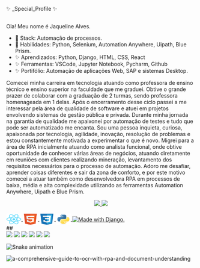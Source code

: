 
✨ _Special_Profile ✨ 
##
Ola! Meu nome é Jaqueline Alves. 

- 🔭 Stack: Automação de processos.
- 🐍 Habilidades: Python, Selenium, Automation Anywhere, Uipath, Blue Prism.
- ✨ Aprendizados: Python, Django, HTML, CSS, React
- ✨ Ferramentas: VSCode, Jupyter Notebook, Pycharm, Github
- ✨ Portifólio: Automação de aplicações Web, SAP e sistemas Desktop.

Comecei minha carreira em tecnologia atuando como professora de ensino técnico e ensino superior na faculdade que me graduei.
Obtive o grande prazer de colaborar com a graduação de 2 turmas, sendo professora homenageada em 1 delas. Após o encerramento desse ciclo passei a me interessar pela área de qualidade de software e atuei em projetos envolvendo sistemas de gestão pública e privada. Durante minha jornada na garantia de qualidade me apaixonei por automação de testes e tudo que pode ser automatizado me encanta.
Sou uma pessoa inquieta, curiosa, apaixonada por tecnologia, agilidade, inovação, resolução de problemas e estou constantemente motivada a experimentar o que é novo.
Migrei para a área de RPA inicialmente atuando como analista funcional, onde obtive oportunidade de conhecer várias áreas de negócios, atuando diretamente em reuniões com clientes realizando mineração, levantamento dos requisitos necessários para o processo de automação. Adoro me desafiar, aprender coisas diferentes e sair da zona
de conforto, e por este motivo comecei a atuar também como desenvolvedora RPA em processos de baixa, média e alta complexidade utilizando as ferramentas Automation Anywhere, Uipath e Blue Prism.
<div align="center">
  <a href="https://github.com/jaquelinealvess">
  <img height="180em" src="https://github-readme-stats.vercel.app/api?username=jaquelinealvess&show_icons=true&theme=dracula&include_all_commits=true&count_private=true"/>
  <img height="180em" src="https://github-readme-stats.vercel.app/api/top-langs/?username=jaquelinealvess&layout=compact&langs_count=7&theme=dracula"/>
</div>
<div style="display: inline_block"><br>
  <img align="center" alt="jaque-React" height="30" width="40" src="https://raw.githubusercontent.com/devicons/devicon/master/icons/react/react-original.svg">
  <img align="center" alt="jaque-HTML" height="30" width="40" src="https://raw.githubusercontent.com/devicons/devicon/master/icons/html5/html5-original.svg">
  <img align="center" alt="jaque-CSS" height="30" width="40" src="https://raw.githubusercontent.com/devicons/devicon/master/icons/css3/css3-original.svg">
  <img align="center" alt="jaque-Python" height="30" width="40" src="https://raw.githubusercontent.com/devicons/devicon/master/icons/python/python-original.svg">
  <a href="http://www.djangoproject.com/"><img src="https://www.djangoproject.com/m/img/badges/djangomade124x25.gif" border="0" align="center" alt="Made with Django." title="Made with Django." /></a>
</div>
    ##
   <div> 
  <a href="https://app.slack.com/client/T014DF3NF9P/C013L4CQRLP/rimeto_profile/U02D83PR3GE" target="_blank"><img src="https://img.shields.io/badge/Slack-4A154B?style=for-the-badge&logo=slack&logoColor=white "target="_blank"></a>
  <a href="https://instagram.com/jaquelinealvess" target="_blank"><img src="https://img.shields.io/badge/-Instagram-%23E4405F?style=for-the-badge&logo=instagram&logoColor=white" target="_blank"></a>
 <a href="https://discord.gg/jaquelinealvess" target="_blank"><img src="https://img.shields.io/badge/Discord-7289DA?style=for-the-badge&logo=discord&logoColor=white" target="_blank"></a> 
  <a href="https://app.slack.com/client/T014DF3NF9P/C013L4CQRLP/rimeto_profile/U02D83PR3GE" target="_blank"><img src="	https://img.shields.io/badge/Slack-4A154B?style=for-the-badge&logo=slack&logoColor=white"target="_blank"></a> 
   <a href="mailto:jaqueline.alves.ilhs@gmail.com"><img src="https://img.shields.io/badge/Gmail-D14836?style=for-the-badge&logo=gmail&logoColor=white" target="_blank"></a>
  <a href="https://www.linkedin.com/in/jaqueline-alves-santos/>" target="_blank"><img src="https://img.shields.io/badge/-LinkedIn-%230077B5?style=for-the-badge&logo=linkedin&logoColor=white" target="_blank"></a> 
  
  ![Snake animation](https://github.com/Jaquelinealvess/jaquelinealvess/blob/output/github-contribution-grid-snake.svg)   
  
</div>
  
  ![a-comprehensive-guide-to-ocr-with-rpa-and-document-understanding](https://user-images.githubusercontent.com/58447836/180506235-351fa176-0b09-4a05-a89e-da31c9c970c3.gif)
